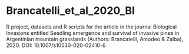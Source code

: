 # Brancatelli_et_al_2020_BI
R project, datasets and R scripts for the article in the journal Biological Invasions entitled Seedling emergence and survival of invasive pines in Argentinian mountain grasslands (Authors:  Brancatelli, Amodeo &amp; Zalba), 2020. DOI: 10.1007/s10530-020-02410-6
